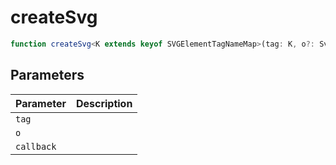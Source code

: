 <!--
 * @Author: haifeng.lu haifeng.lu@ly.com
 * @Date: 2022-12-20 10:41:17
 * @LastEditors: haifeng.lu
 * @LastEditTime: 2022-12-20 10:41:18
 * @Description: 
-->
# createSvg

```ts
function createSvg<K extends keyof SVGElementTagNameMap>(tag: K, o?: SvgElementInfo | string, callback?: (el: SVGElementTagNameMap[K]) => void): SVGElementTagNameMap[K];
```

## Parameters

| Parameter | Description |
|-----------|-------------|
| `tag` | |
| `o` | |
| `callback` | |
